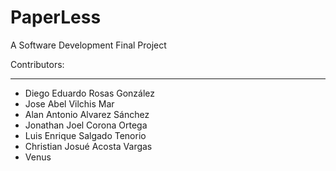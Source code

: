 # PaperLess
A Software Development Final Project

Contributors:
_______________________
- Diego Eduardo Rosas González
- Jose Abel Vilchis Mar
- Alan Antonio Alvarez Sánchez
- Jonathan Joel Corona Ortega
- Luis Enrique Salgado Tenorio
- Christian Josué Acosta Vargas
- Venus